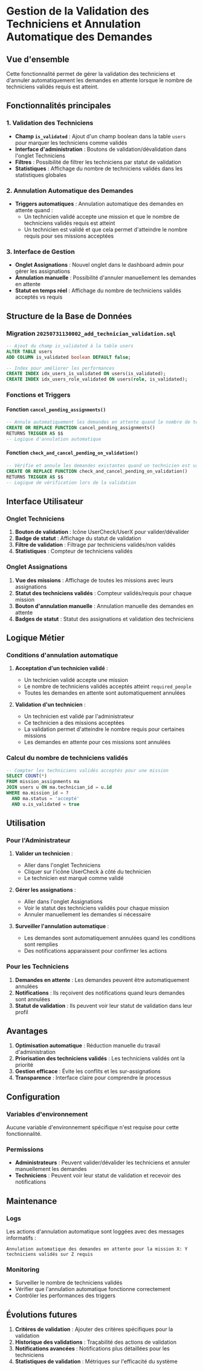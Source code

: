 # Gestion de la Validation des Techniciens et Annulation Automatique des Demandes

## Vue d'ensemble

Cette fonctionnalité permet de gérer la validation des techniciens et d'annuler automatiquement les demandes en attente lorsque le nombre de techniciens validés requis est atteint.

## Fonctionnalités principales

### 1. Validation des Techniciens

- **Champ `is_validated`** : Ajout d'un champ boolean dans la table `users` pour marquer les techniciens comme validés
- **Interface d'administration** : Boutons de validation/dévalidation dans l'onglet Techniciens
- **Filtres** : Possibilité de filtrer les techniciens par statut de validation
- **Statistiques** : Affichage du nombre de techniciens validés dans les statistiques globales

### 2. Annulation Automatique des Demandes

- **Triggers automatiques** : Annulation automatique des demandes en attente quand :
  - Un technicien validé accepte une mission et que le nombre de techniciens validés requis est atteint
  - Un technicien est validé et que cela permet d'atteindre le nombre requis pour ses missions acceptées

### 3. Interface de Gestion

- **Onglet Assignations** : Nouvel onglet dans le dashboard admin pour gérer les assignations
- **Annulation manuelle** : Possibilité d'annuler manuellement les demandes en attente
- **Statut en temps réel** : Affichage du nombre de techniciens validés acceptés vs requis

## Structure de la Base de Données

### Migration `20250731130002_add_technician_validation.sql`

```sql
-- Ajout du champ is_validated à la table users
ALTER TABLE users 
ADD COLUMN is_validated boolean DEFAULT false;

-- Index pour améliorer les performances
CREATE INDEX idx_users_is_validated ON users(is_validated);
CREATE INDEX idx_users_role_validated ON users(role, is_validated);
```

### Fonctions et Triggers

#### Fonction `cancel_pending_assignments()`
```sql
-- Annule automatiquement les demandes en attente quand le nombre de techniciens validés est suffisant
CREATE OR REPLACE FUNCTION cancel_pending_assignments()
RETURNS TRIGGER AS $$
-- Logique d'annulation automatique
```

#### Fonction `check_and_cancel_pending_on_validation()`
```sql
-- Vérifie et annule les demandes existantes quand un technicien est validé
CREATE OR REPLACE FUNCTION check_and_cancel_pending_on_validation()
RETURNS TRIGGER AS $$
-- Logique de vérification lors de la validation
```

## Interface Utilisateur

### Onglet Techniciens

1. **Bouton de validation** : Icône UserCheck/UserX pour valider/dévalider
2. **Badge de statut** : Affichage du statut de validation
3. **Filtre de validation** : Filtrage par techniciens validés/non validés
4. **Statistiques** : Compteur de techniciens validés

### Onglet Assignations

1. **Vue des missions** : Affichage de toutes les missions avec leurs assignations
2. **Statut des techniciens validés** : Compteur validés/requis pour chaque mission
3. **Bouton d'annulation manuelle** : Annulation manuelle des demandes en attente
4. **Badges de statut** : Statut des assignations et validation des techniciens

## Logique Métier

### Conditions d'annulation automatique

1. **Acceptation d'un technicien validé** :
   - Un technicien validé accepte une mission
   - Le nombre de techniciens validés acceptés atteint `required_people`
   - Toutes les demandes en attente sont automatiquement annulées

2. **Validation d'un technicien** :
   - Un technicien est validé par l'administrateur
   - Ce technicien a des missions acceptées
   - La validation permet d'atteindre le nombre requis pour certaines missions
   - Les demandes en attente pour ces missions sont annulées

### Calcul du nombre de techniciens validés

```sql
-- Compter les techniciens validés acceptés pour une mission
SELECT COUNT(*) 
FROM mission_assignments ma
JOIN users u ON ma.technician_id = u.id
WHERE ma.mission_id = ? 
  AND ma.status = 'accepté'
  AND u.is_validated = true
```

## Utilisation

### Pour l'Administrateur

1. **Valider un technicien** :
   - Aller dans l'onglet Techniciens
   - Cliquer sur l'icône UserCheck à côté du technicien
   - Le technicien est marqué comme validé

2. **Gérer les assignations** :
   - Aller dans l'onglet Assignations
   - Voir le statut des techniciens validés pour chaque mission
   - Annuler manuellement les demandes si nécessaire

3. **Surveiller l'annulation automatique** :
   - Les demandes sont automatiquement annulées quand les conditions sont remplies
   - Des notifications apparaissent pour confirmer les actions

### Pour les Techniciens

1. **Demandes en attente** : Les demandes peuvent être automatiquement annulées
2. **Notifications** : Ils reçoivent des notifications quand leurs demandes sont annulées
3. **Statut de validation** : Ils peuvent voir leur statut de validation dans leur profil

## Avantages

1. **Optimisation automatique** : Réduction manuelle du travail d'administration
2. **Priorisation des techniciens validés** : Les techniciens validés ont la priorité
3. **Gestion efficace** : Évite les conflits et les sur-assignations
4. **Transparence** : Interface claire pour comprendre le processus

## Configuration

### Variables d'environnement

Aucune variable d'environnement spécifique n'est requise pour cette fonctionnalité.

### Permissions

- **Administrateurs** : Peuvent valider/dévalider les techniciens et annuler manuellement les demandes
- **Techniciens** : Peuvent voir leur statut de validation et recevoir des notifications

## Maintenance

### Logs

Les actions d'annulation automatique sont loggées avec des messages informatifs :
```
Annulation automatique des demandes en attente pour la mission X: Y techniciens validés sur Z requis
```

### Monitoring

- Surveiller le nombre de techniciens validés
- Vérifier que l'annulation automatique fonctionne correctement
- Contrôler les performances des triggers

## Évolutions futures

1. **Critères de validation** : Ajouter des critères spécifiques pour la validation
2. **Historique des validations** : Traçabilité des actions de validation
3. **Notifications avancées** : Notifications plus détaillées pour les techniciens
4. **Statistiques de validation** : Métriques sur l'efficacité du système 